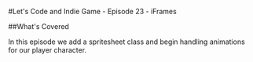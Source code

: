 #Let's Code and Indie Game - Episode 23 - iFrames

##What's Covered

In this episode we add a spritesheet class and begin handling animations for our player character.

